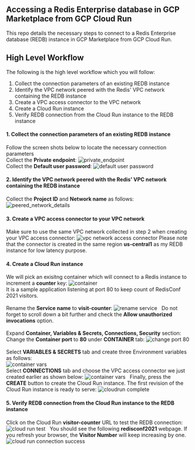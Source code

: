 ## Accessing a Redis Enterprise database in GCP Marketplace from GCP Cloud Run 

This repo details the necessary steps to connect to a Redis Enterprise database (REDB) instance in GCP Marketplace from GCP Cloud Run. 

## High Level Workflow
The following is the high level workflow which you will follow:
1. Collect the connection parameters of an existing REDB instance
2. Identify the VPC network peered with the Redis' VPC network containing the REDB instance
3. Create a VPC access connector to the VPC network
4. Create a Cloud Run instance
5. Verify REDB connection from the Cloud Run instance to the REDB instance


#### 1. Collect the connection parameters of an existing REDB instance
Follow the screen shots below to locate the necessary connection parameters  
Collect the **Private endpoint**:
![private_endpoint](./img/redb_private_endpoint.png)
&nbsp;  
Collect the **Default user password**:
![default user password](./img/redb_password.png)


#### 2. Identify the VPC network peered with the Redis' VPC network containing the REDB instance
Collect the **Project ID** and **Network name**  as follows:
![peered_network_details](./img/vpc_details.png)    


#### 3. Create a VPC access connector to your VPC network
Make sure to use the same VPC network collected in step 2 when creating your VPC access connector:
![vpc network access connector](./img/vpc_access_connector.png)
Please note that the connector is created in the same region **us-central1** as my REDB instance for low latency purpose.  


#### 4. Create a Cloud Run instance
We will pick an exisitng container which will connect to a Redis instance to increment a **counter** key:
![container](./img/select_container.png)  
It is a sample application listening at port 80 to keep count of RedisConf 2021 visitors.  
&nbsp;  
Rename the **Service name** to **visit-counter**:
![rename service](./img/rename_service_name.png)
&nbsp;
Do not forget to scroll down a bit further and check the **Allow unauthorized invocations** option.  
&nbsp;   
Expand **Container, Variables & Secrets, Connections, Security** section:
Change the **Container port** to **80** under **CONTAINER** tab:
![change port 80](./img/change_port_80.png)
&nbsp;  
Select **VARIABLES & SECRETS** tab and create three Environment variables as follows:  
![container vars](./img/container_vars.png)
&nbsp;     
Select **CONNECTIONS** tab and choose the VPC access connector we just created earlier as shown below:
![container vars](./img/cloudrun_vpc_connector.png)
&nbsp; 
Finally, press the **CREATE** button to create the Cloud Run instance. The first revision of the Cloud Run instance is ready to serve:
![cloudrun complete](./img/cloudrun_complete.png)
   
  
#### 5. Verify REDB connection from the Cloud Run instance to the REDB instance
Click on the Cloud Run **visitor-counter** URL to test the REDB connection:
![cloud run test](./img/cloudrun_test.png)
&nbsp;
You should see the following **redisconf2021** webpage. If you refresh your browser, the **Visitor Number** will keep increasing by one.
![cloud run connection success](./img/cloudrun_connection_success.png)



